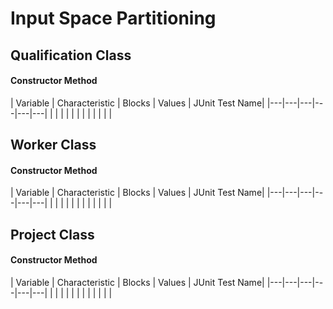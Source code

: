 # Input Space Partitioning

## Qualification Class
#### Constructor Method
| Variable  | Characteristic  | Blocks  | Values | JUnit Test Name|
|---|---|---|---|---|---|
|   |   |   |   |   |
|   |   |   |   |   |

## Worker Class
#### Constructor Method
| Variable  | Characteristic  | Blocks  | Values | JUnit Test Name|
|---|---|---|---|---|---|
|   |   |   |   |   |
|   |   |   |   |   |

## Project Class
#### Constructor Method
| Variable  | Characteristic  | Blocks  | Values | JUnit Test Name|
|---|---|---|---|---|---|
|   |   |   |   |   |
|   |   |   |   |   |